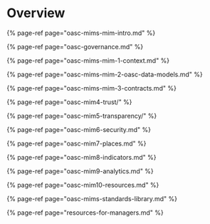 # Overview



{% page-ref page="oasc-mims-mim-intro.md" %}

{% page-ref page="oasc-governance.md" %}

{% page-ref page="oasc-mims-mim-1-context.md" %}

{% page-ref page="oasc-mims-mim-2-oasc-data-models.md" %}

{% page-ref page="oasc-mims-mim-3-contracts.md" %}

{% page-ref page="oasc-mim4-trust/" %}

{% page-ref page="oasc-mim5-transparency/" %}

{% page-ref page="oasc-mim6-security.md" %}

{% page-ref page="oasc-mim7-places.md" %}

{% page-ref page="oasc-mim8-indicators.md" %}

{% page-ref page="oasc-mim9-analytics.md" %}

{% page-ref page="oasc-mim10-resources.md" %}

{% page-ref page="oasc-mims-standards-library.md" %}

{% page-ref page="resources-for-managers.md" %}





